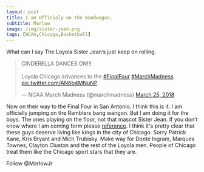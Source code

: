 ```yaml
---
layout: post
title: I am Officialy on the Bandwagon.
subtitle: Marlow
image: /img/sister-jean.png
tags: [NCAA,Chicago,Basketball]
---
```


What can I say The Loyola Sister Jean’s just keep on rolling. 

<blockquote class="twitter-tweet" data-lang="en"><p lang="en" dir="ltr">CINDERELLA DANCES ON!!!<br><br>Loyola Chicago advances to the <a href="https://twitter.com/hashtag/FinalFour?src=hash&amp;ref_src=twsrc%5Etfw">#FinalFour</a> <a href="https://twitter.com/hashtag/MarchMadness?src=hash&amp;ref_src=twsrc%5Etfw">#MarchMadness</a> <a href="https://t.co/AN6b4MNuNP">pic.twitter.com/AN6b4MNuNP</a></p>&mdash; NCAA March Madness (@marchmadness) <a href="https://twitter.com/marchmadness/status/977701850924199936?ref_src=twsrc%5Etfw">March 25, 2018</a></blockquote>
<script async src="https://platform.twitter.com/widgets.js" charset="utf-8"></script>

Now on their way to the Final Four in San Antonio. I think this is it.  I am officially jumping on  the Ramblers bang wangon.  But I am doing it for the boys.  The ones playing on the floor, not that mascot Sister Jean.  If you don’t know where I am coming form please 
[reference](http://132breese.com/2018-03-22-sister-jean/).  I think it's pretty clear that these guys deserve living like kings in the city of Chicago.  Sorry Patrick Kane, Kris Bryant and Mich Trubisky. Make way for Donte Ingram, Marques Townes, Clayton Cluston and the rest of the Loyola men. People of Chicago treat them like the Chicago sport stars that they are. 

Follow @MarlowJr<script async src="https://platform.twitter.com/widgets.js" charset="utf-8"></script>
